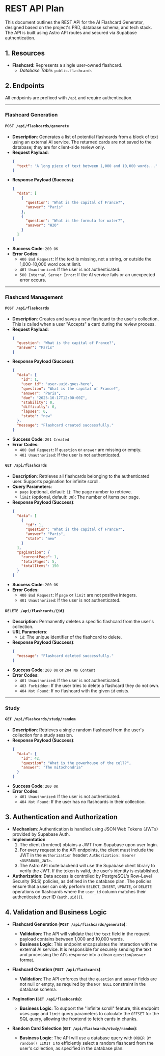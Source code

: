# REST API Plan

This document outlines the REST API for the AI Flashcard Generator, designed based on the project's PRD, database schema, and tech stack. The API is built using Astro API routes and secured via Supabase authentication.

## 1. Resources

-   **Flashcard**: Represents a single user-owned flashcard.
    -   *Database Table*: `public.flashcards`

## 2. Endpoints

All endpoints are prefixed with `/api` and require authentication.

---

### Flashcard Generation

#### `POST /api/flashcards/generate`

-   **Description**: Generates a list of potential flashcards from a block of text using an external AI service. The returned cards are not saved to the database; they are for client-side review only.
-   **Request Payload**:
    ```json
    {
      "text": "A long piece of text between 1,000 and 10,000 words..."
    }
    ```
-   **Response Payload (Success)**:
    ```json
    {
      "data": [
        {
          "question": "What is the capital of France?",
          "answer": "Paris"
        },
        {
          "question": "What is the formula for water?",
          "answer": "H2O"
        }
      ]
    }
    ```
-   **Success Code**: `200 OK`
-   **Error Codes**:
    -   `400 Bad Request`: If the text is missing, not a string, or outside the 1,000-10,000 word count limit.
    -   `401 Unauthorized`: If the user is not authenticated.
    -   `500 Internal Server Error`: If the AI service fails or an unexpected error occurs.

---

### Flashcard Management

#### `POST /api/flashcards`

-   **Description**: Creates and saves a new flashcard to the user's collection. This is called when a user "Accepts" a card during the review process.
-   **Request Payload**:
    ```json
    {
      "question": "What is the capital of France?",
      "answer": "Paris"
    }
    ```
-   **Response Payload (Success)**:
    ```json
    {
      "data": {
        "id": 1,
        "user_id": "user-uuid-goes-here",
        "question": "What is the capital of France?",
        "answer": "Paris",
        "due": "2025-10-17T12:00:00Z",
        "stability": 0,
        "difficulty": 0,
        "lapses": 0,
        "state": "new"
      },
      "message": "Flashcard created successfully."
    }
    ```
-   **Success Code**: `201 Created`
-   **Error Codes**:
    -   `400 Bad Request`: If `question` or `answer` are missing or empty.
    -   `401 Unauthorized`: If the user is not authenticated.

#### `GET /api/flashcards`

-   **Description**: Retrieves all flashcards belonging to the authenticated user. Supports pagination for infinite scroll.
-   **Query Parameters**:
    -   `page` (optional, default: `1`): The page number to retrieve.
    -   `limit` (optional, default: `30`): The number of items per page.
-   **Response Payload (Success)**:
    ```json
    {
      "data": [
        {
          "id": 1,
          "question": "What is the capital of France?",
          "answer": "Paris",
          "state": "new"
        }
      ],
      "pagination": {
        "currentPage": 1,
        "totalPages": 5,
        "totalItems": 150
      }
    }
    ```
-   **Success Code**: `200 OK`
-   **Error Codes**:
    -   `400 Bad Request`: If `page` or `limit` are not positive integers.
    -   `401 Unauthorized`: If the user is not authenticated.

#### `DELETE /api/flashcards/{id}`

-   **Description**: Permanently deletes a specific flashcard from the user's collection.
-   **URL Parameters**:
    -   `id`: The unique identifier of the flashcard to delete.
-   **Response Payload (Success)**:
    ```json
    {
      "message": "Flashcard deleted successfully."
    }
    ```
-   **Success Code**: `200 OK` or `204 No Content`
-   **Error Codes**:
    -   `401 Unauthorized`: If the user is not authenticated.
    -   `403 Forbidden`: If the user tries to delete a flashcard they do not own.
    -   `404 Not Found`: If no flashcard with the given `id` exists.

---

### Study

#### `GET /api/flashcards/study/random`

-   **Description**: Retrieves a single random flashcard from the user's collection for a study session.
-   **Response Payload (Success)**:
    ```json
    {
      "data": {
        "id": 42,
        "question": "What is the powerhouse of the cell?",
        "answer": "The mitochondria"
      }
    }
    ```
-   **Success Code**: `200 OK`
-   **Error Codes**:
    -   `401 Unauthorized`: If the user is not authenticated.
    -   `404 Not Found`: If the user has no flashcards in their collection.

## 3. Authentication and Authorization

-   **Mechanism**: Authentication is handled using JSON Web Tokens (JWTs) provided by Supabase Auth.
-   **Implementation**:
    1.  The client (frontend) obtains a JWT from Supabase upon user login.
    2.  For every request to the API endpoints, the client must include the JWT in the `Authorization` header: `Authorization: Bearer <SUPABASE_JWT>`.
    3.  The Astro API route backend will use the Supabase client library to verify the JWT. If the token is valid, the user's identity is established.
-   **Authorization**: Data access is controlled by PostgreSQL's Row-Level Security (RLS) policies, as defined in the database plan. The policies ensure that a user can only perform `SELECT`, `INSERT`, `UPDATE`, or `DELETE` operations on flashcards where the `user_id` column matches their authenticated user ID (`auth.uid()`).

## 4. Validation and Business Logic

-   **Flashcard Generation (`POST /api/flashcards/generate`)**:
    -   **Validation**: The API will validate that the `text` field in the request payload contains between 1,000 and 10,000 words.
    -   **Business Logic**: This endpoint encapsulates the interaction with the external AI service. It is responsible for securely sending the text and processing the AI's response into a clean `question`/`answer` format.

-   **Flashcard Creation (`POST /api/flashcards`)**:
    -   **Validation**: The API enforces that the `question` and `answer` fields are not null or empty, as required by the `NOT NULL` constraint in the database schema.

-   **Pagination (`GET /api/flashcards`)**:
    -   **Business Logic**: To support the "infinite scroll" feature, this endpoint uses `page` and `limit` query parameters to calculate the `OFFSET` for the SQL query, allowing the frontend to fetch cards in chunks.

-   **Random Card Selection (`GET /api/flashcards/study/random`)**:
    -   **Business Logic**: The API will use a database query with `ORDER BY random() LIMIT 1` to efficiently select a random flashcard from the user's collection, as specified in the database plan.